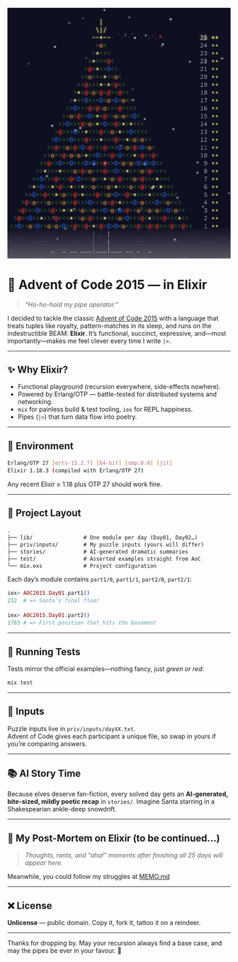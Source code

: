 <p align="center">
  <!-- Replace the path when the tree is complete -->
  <img src="priv/AoC2015_tree.png" alt="Advent of Code 2015 Tree"/>
</p>

# 🎄 Advent of Code 2015 — in **Elixir**

> *“Ho-ho-hold my pipe operator.”*  

I decided to tackle the classic [Advent of Code 2015](https://adventofcode.com/2015) with a language that treats tuples like royalty, pattern-matches in its sleep, and runs on the indestructible BEAM: **Elixir**. It’s functional, succinct, expressive, and—most importantly—makes me feel clever every time I write `|>`.

---

## ✨ Why Elixir?

* Functional playground (recursion everywhere, side-effects nowhere).  
* Powered by Erlang/OTP — battle-tested for distributed systems and networking.  
* `mix` for painless build & test tooling, `iex` for REPL happiness.  
* Pipes (`|>`) that turn data flow into poetry.

---

## 🧰 Environment

```bash
Erlang/OTP 27 [erts-15.2.7] [64-bit] [smp:8:8] [jit]
Elixir 1.18.3 (compiled with Erlang/OTP 27)
```

Any recent Elixir ≥ 1.18 plus OTP 27 should work fine.

---

## 📁 Project Layout

```
.
├── lib/                # One module per day (Day01, Day02…)
├── priv/inputs/        # My puzzle inputs (yours will differ)
├── stories/            # AI-generated dramatic summaries
├── test/               # Asserted examples straight from AoC
└── mix.exs             # Project configuration
```

Each day’s module contains `part1/0`, `part1/1`, `part2/0`, `part2/1`:

```elixir
iex> AOC2015.Day01.part1()
232  # => Santa’s final floor

iex> AOC2015.Day01.part2()
1783 # => First position that hits the basement
```

---

## 🧪 Running Tests

Tests mirror the official examples—nothing fancy, just *green or red*:

```bash
mix test
```

---

## 📜 Inputs

Puzzle inputs live in `priv/inputs/dayXX.txt`.  
Advent of Code gives each participant a unique file, so swap in yours if you’re comparing answers.

---

## 📚 AI Story Time

Because elves deserve fan-fiction, every solved day gets an **AI-generated, bite-sized, mildly poetic recap** in `stories/`. Imagine Santa starring in a Shakespearian ankle-deep snowdrift.

---

## 📝 My Post-Mortem on Elixir (to be continued…)

> *Thoughts, rants, and “aha!” moments after finishing all 25 days will appear here.*

Meanwhile, you could follow my struggles at [MEMO.md](MEMO.md)

---

## ❌ License

**Unlicense** — public domain. Copy it, fork it, tattoo it on a reindeer.

---

Thanks for dropping by. May your recursion always find a base case, and may the pipes be ever in your favour. 🌟
